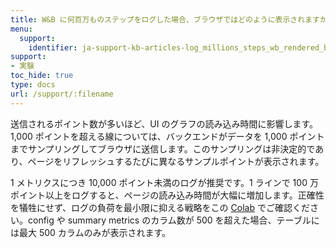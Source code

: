 ```yaml
---
title: W&B に何百万ものステップをログした場合、ブラウザではどのように表示されますか？
menu:
  support:
    identifier: ja-support-kb-articles-log_millions_steps_wb_rendered_browser
support:
- 実験
toc_hide: true
type: docs
url: /support/:filename
---
```


送信されるポイント数が多いほど、UI のグラフの読み込み時間に影響します。1,000 ポイントを超える線については、バックエンドがデータを 1,000 ポイントまでサンプリングしてブラウザに送信します。このサンプリングは非決定的であり、ページをリフレッシュするたびに異なるサンプルポイントが表示されます。

1 メトリクスにつき 10,000 ポイント未満のログが推奨です。1 ラインで 100 万ポイント以上をログすると、ページの読み込み時間が大幅に増加します。正確性を犠牲にせず、ログの負荷を最小限に抑える戦略をこの [Colab](https://wandb.me/log-hf-colab) でご確認ください。config や summary metrics のカラム数が 500 を超えた場合、テーブルには最大 500 カラムのみが表示されます。